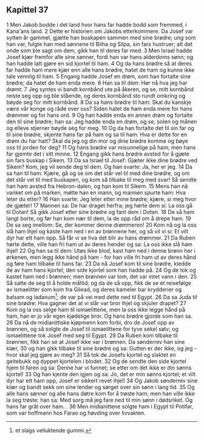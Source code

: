 ## Kapittel 37

1 Men Jakob bodde i det land hvor hans far hadde bodd som fremmed, i Kana'ans land.
2 Dette er historien om Jakobs etterkommere. Da Josef var sytten år gammel, gjætte han buskapen sammen med sine brødre; ung som han var, fulgte han med sønnene til Bilha og Silpa, sin fars hustruer; alt det onde som ble sagt om dem, gikk han til deres far med.
3 Men Israel hadde Josef kjær fremfor alle sine sønner, fordi han var hans alderdoms sønn; og han hadde latt gjøre en sid kjortel til ham.
4 Og da hans brødre så at deres far hadde ham mere kjær enn alle hans brødre, hatet de ham og kunne ikke tale vennlig til ham.
5 Engang hadde Josef en drøm, som han fortalte sine brødre; da hatet de ham enda mere.
6 Han sa til dem: Hør nå hva jeg har drømt:
7 Jeg syntes vi bandt kornbånd ute på åkeren, og se, mitt kornbånd reiste seg opp og ble stående, og deres kornbånd sto rundt omkring og bøyde seg for mitt kornbånd.
8 Da sa hans brødre til ham: Skal du kanskje være vår konge og råde over oss? Siden hatet de ham enda mere for hans drømmer og for hans ord.
9 Og han hadde enda en annen drøm og fortalte den til sine brødre; han sa: Jeg hadde enda en drøm, og se, solen og månen og elleve stjerner bøyde seg for meg.
10 Og da han fortalte det til sin far og til sine brødre, skjente hans far på ham og sa til ham: Hva er dette for en drøm du har hatt? Skal da jeg og din mor og dine brødre komme og bøye oss til jorden for deg?
11 Og hans brødre var misunnelige på ham; men hans far gjemte det i sitt minne.
12 Engang gikk hans brødre avsted for å gjæte sin fars buskap i Sikem.
13 Da sa Israel til Josef: Gjæter ikke dine brødre ved Sikem? Kom, jeg vil sende deg til dem. Og han svarte: Ja, her er jeg.
14 Da sa han til ham: Kjære, gå og se om det står vel til med dine brødre, og om det står vel til med buskapen, og kom så tilbake til meg med svar! Så sendte han ham avsted fra Hebron-dalen, og han kom til Sikem.
15 Mens han nå vanket om på marken, møtte han en mann, og mannen spurte ham: Hva leter du etter?
16 Han svarte: Jeg leter etter mine brødre; kjære, si meg hvor de gjæter!
17 Mannen sa: De har draget herfra; jeg hørte dem si: La oss gå til Dotan! Så gikk Josef etter sine brødre og fant dem i Dotan.
18 De så ham langt borte, og før han kom nær til dem, la de opp råd om å drepe ham.
19 De sa seg imellom: Se, der kommer denne drømmeren!
20 Kom nå og la oss slå ham ihjel og kaste ham ned i en av brønnene her, og så vil vi si: Et vilt dyr har ett ham opp. Så får vi se hva det blir av hans drømmer.
21 Da Ruben hørte dette, ville han fri ham ut av deres hender og sa: La oss ikke slå ham ihjel!
22 Og han sa til dem: Utøs ikke blod, kast ham ned i denne brønn her i ørkenen, men legg ikke hånd på ham - for han ville fri ham ut av deres hånd og føre ham tilbake til hans far.
23 Da nå Josef kom til sine brødre, kledde de av ham hans kjortel, den side kjortel som han hadde på.
24 Og de tok og kastet ham ned i brønnen; men brønnen var tom, det var intet vann i den.
25 Så satte de seg til å holde måltid; og da de så opp, fikk de se et reisefølge av ismaelitter som kom fra Gilead, og deres kameler bar krydderier og balsam og ladanum[^1]; de var på vei med dette ned til Egypt.
26 Da sa Juda til sine brødre: Hva gagner det at vi slår var bror ihjel og skjuler drapet?
27 Kom og la oss selge ham til ismaelittene, men la oss ikke legge hånd på ham, han er jo vår egen kjødelige bror. Og hans brødre gjorde som han sa.
28 Da nå de midianittiske kjøpmenn kom forbi, dro de Josef opp av brønnen, og så solgte de Josef til ismaelittene for tyve sekel sølv; og ismaelittene tok Josef med seg til Egypt.
29 Da Ruben kom tilbake til brønnen, fikk han se at Josef ikke var i brønnen. Da sønderrev han sine klær,
30 og han gikk tilbake til sine brødre og sa: Gutten er der ikke, og jeg - hvor skal jeg gjøre av meg?
31 Så tok de Josefs kjortel og slaktet en geitebukk og dyppet kjortelen i blodet.
32 Og de sendte den side kjortel hjem til faren og sa: Denne har vi funnet; se etter om det ikke er din sønns kjortel!
33 Og han kjente den igjen og sa: Jo, det er min sønns kjortel; et vilt dyr har ett ham opp, Josef er sikkert revet ihjel!
34 Og Jakob sønderrev sine klær og bandt sekk om sine lender og sørget over sin sønn i lang tid.
35 Og alle hans sønner og alle hans døtre kom for å trøste ham; men han ville ikke la seg trøste; han sa: Med sorg må jeg fare ned til min sønn i dødsriket. Og hans far gråt over ham. .
36 Men midianittene solgte ham i Egypt til Potifar, som var hoffmann hos Farao og høvding over livvakten.

[^1]:  et slags velluktende gummi.
